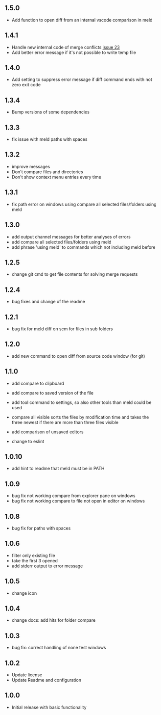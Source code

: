 ## 1.5.0
- Add function to open diff from an internal vscode comparison in meld

## 1.4.1
- Handle new internal code of merge conflicts [issue 23](https://github.com/danielroedl/vsc-meld-diff/issues/23)
- Add better error message if it's not possible to write temp file

## 1.4.0
- Add setting to suppress error message if diff command ends with not zero exit code

## 1.3.4
- Bump versions of some dependencies

## 1.3.3
- fix issue with meld paths with spaces

## 1.3.2
- improve messages
- Don't compare files and directories
- Don't show context menu entries every time

## 1.3.1
- fix path error on windows using compare all selected files/folders using meld

## 1.3.0
- add output channel messages for better analyses of errors
- add compare all selected files/folders using meld
- add phrase 'using meld' to commands which not including meld before

## 1.2.5
- change git cmd to get file contents for solving merge requests

## 1.2.4
- bug fixes and change of the readme

## 1.2.1
- bug fix for meld diff on scm for files in sub folders

## 1.2.0
- add new command to open diff from source code window (for git)

## 1.1.0
- add compare to clipboard
- add compare to saved version of the file
- add tool command to settings, so also other tools than meld could be used
- compare all visible sorts the files by modification time and takes the three newest if there are more than three files visible
- add comparison of unsaved editors

- change to eslint

## 1.0.10
- add hint to readme that meld must be in PATH

## 1.0.9
- bug fix not working compare from explorer pane on windows
- bug fix not working compare to file not open in editor on windows

## 1.0.8
- bug fix for paths with spaces

## 1.0.6
- filter only existing file
- take the first 3 opened
- add stderr output to error message

## 1.0.5
- change icon

## 1.0.4
- change docs: add hits for folder compare

## 1.0.3
- bug fix: correct handling of none test windows

## 1.0.2
- Update license
- Update Readme and configuration

## 1.0.0
- Initial release with basic functionality
